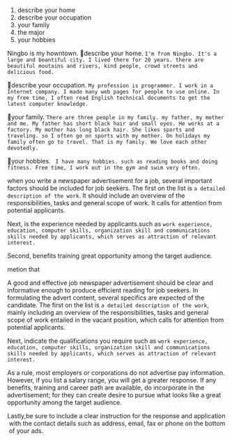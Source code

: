 1. describe your home 
2. describe your occupation
3. your family
4. the major
5. your hobbies

Ningbo is my howntown. 
🎈describe your home. `I'm from Ningbo. It's a large and beantiful city. I lived there for 20 years. there are beautiful moutains and rivers, kind people, crowd streets and delicious food.`

🎈describe your occupation. `My profession is programmer. I work in a Internet company. I made many web pages for people to use online. In my free time, I often read English technical documents to get the latest computer knowledge.`


🎈your family. `There are three people in my family. my father, my mother and me. My father has short black hair and small eyes. He works at a factory. My mother has long black hair. She likes sports and traveling. so I often go on sports with my mother. On holidays my family often go to travel. That is my family. We love each other devotedly.`


🎈your hobbies. ` I have many hobbies. such as reading books and doing fitness. Free time, I work out in the gym and swim very often.`


when you write a newspaper advertisement for a job, several important factors should be included for job seekers. The first on the list is `a detailed description of the work`. It should include an overview of the responsibilities, tasks and general scope of work. It calls for attention from potential applicants. 

Next, is the experience needed by applicants.such as `work experience, education, computer skills, organization skill and communications skills needed by applicants, which serves as attraction of relevant interest. `

Second, benefits training  great opportunity among the target audience.

metion that 

A good and effective job newspaper advertisement should be clear and informative enough to produce efficient reading for job seekers. In formulating the advert content, several specifics are expected of the candidate. The first on the list is `a detailed description of the work`, mainly including an overview of the responsibilities, tasks and general scope of work entailed in the vacant position, which calls for attention from potential applicants. 

Next, indicate the qualifications you require such as `work experience, education, computer skills, organization skill and communications skills needed by applicants, which serves as attraction of relevant interest. `

As a rule, most employers or corporations do not advertise pay information. However, if you list a salary range, you will get a greater response. If any benefits, training and career path are available, do incorporate in the advertisement; for they can create desire to pursue what looks like a great opportunity among the target audience. 

Lastly,be sure to include a clear instruction for the response and application with the contact details such as address, email, fax or phone on the bottom of your ads.



